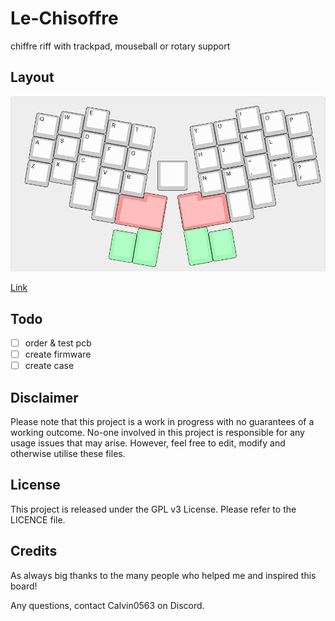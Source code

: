 # Le-Chisoffre

 chiffre riff with trackpad, mouseball or rotary support

 ## Layout

![](https://github.com/calvin-mcd/Le-Chisoffre/blob/main/Images/KLE.png)

[Link](https://www.keyboard-layout-editor.com/##@_name=Le%20Chisoffre&author=Ha%20Ha%20Ha%3B&@_y:2.5&x:5.95&a:7&w:1.25&h:1.25%3B&=%3B&@_r:10&rx:1&y:-0.09999999999999998&x:2&a:4%3B&=E%3B&@_y:-0.65&x:1%3B&=W&_x:1%3B&=R&=T%3B&@_y:-0.75%3B&=Q%3B&@_y:-0.6&x:2%3B&=D%3B&@_y:-0.6499999999999999&x:1%3B&=S&_x:1%3B&=F&=G%3B&@_y:-0.75%3B&=A%3B&@_y:-0.6000000000000001&x:2%3B&=C%3B&@_y:-0.6499999999999999&x:1%3B&=X&_x:1%3B&=V&=B%3B&@_y:-0.75%3B&=Z%3B&@_y:-0.6000000000000001&x:2&a:7&h:1.25%3B&=%3B&@_y:-0.6499999999999999&x:3&h:1.25%3B&=%3B&@_y:0.25&x:5&c=%239cffb2&h:1.5%3B&=%3B&@_y:-0.75&x:4&h:1.25%3B&=%3B&@_r:100&rx:5.25&ry:4&y:-1.1&x:-0.20000000000000018&c=%23f59595&w:1.5&w2:1.25&h2:2&x2:0.25%3B&=%3B&@_r:-100&rx:7.25&ry:4.87&y:-0.3200000000000003&x:-0.5099999999999998&w:1.5&w2:1.25&h2:2%3B&=%3B&@_r:-10&rx:7&ry:0.965&y:-0.20499999999999996&x:2.25&c=%23cccccc&a:4%3B&=I%3B&@_y:-0.6499999999999999&x:1.25%3B&=U&_x:1%3B&=O%3B&@_y:-0.9900000000000002&x:0.25%3B&=Y%3B&@_y:-0.76&x:4.25%3B&=P%3B&@_y:-0.6000000000000003&x:2.25%3B&=K%3B&@_y:-0.6499999999999999&x:1.25%3B&=J&_x:1%3B&=L%3B&@_y:-0.9899999999999998&x:0.25%3B&=H%3B&@_y:-0.7600000000000002&x:4.25%3B&=%2F:%0A%2F%3B%3B&@_y:-0.6000000000000001&x:2.25%3B&=%3C%0A,%3B&@_y:-0.6399999999999997&x:0.25%3B&=N&=M&_x:1%3B&=%3E%0A.%3B&@_y:-0.75&x:4.25%3B&=%3F%0A%2F%2F%3B&@_y:-0.6200000000000001&x:2.25&a:7&h:1.25%3B&=%3B&@_y:-0.6299999999999999&x:1.25&h:1.25%3B&=%3B&@_y:0.22999999999999954&x:-0.75&c=%239cffb2&h:1.5%3B&=%3B&@_y:-0.75&x:0.25&h:1.25%3B&=)

## Todo

- [ ] order & test pcb
- [ ] create firmware
- [ ] create case

## Disclaimer

Please note that this project is a work in progress with no guarantees of a working outcome. No-one involved in this project is responsible for any usage issues that may arise. However, feel free to edit, modify and otherwise utilise these files.

## License

This project is released under the GPL v3 License. Please refer to the LICENCE file.

## Credits
	
As always big thanks to the many people who helped me and inspired this board!

Any questions, contact Calvin0563 on Discord. 